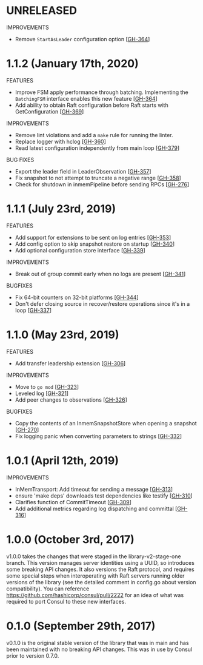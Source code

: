 # UNRELEASED

IMPROVEMENTS

* Remove `StartAsLeader` configuration option [[GH-364](https://github.com/hashicorp/raft/pull/386)]

# 1.1.2 (January 17th, 2020)

FEATURES

* Improve FSM apply performance through batching. Implementing the `BatchingFSM` interface enables this new feature [[GH-364](https://github.com/hashicorp/raft/pull/364)]
* Add ability to obtain Raft configuration before Raft starts with GetConfiguration [[GH-369](https://github.com/hashicorp/raft/pull/369)]

IMPROVEMENTS

* Remove lint violations and add a `make` rule for running the linter.
* Replace logger with hclog [[GH-360](https://github.com/hashicorp/raft/pull/360)]
* Read latest configuration independently from main loop [[GH-379](https://github.com/hashicorp/raft/pull/379)]

BUG FIXES

* Export the leader field in LeaderObservation [[GH-357](https://github.com/hashicorp/raft/pull/357)]
* Fix snapshot to not attempt to truncate a negative range [[GH-358](https://github.com/hashicorp/raft/pull/358)]
* Check for shutdown in inmemPipeline before sending RPCs [[GH-276](https://github.com/hashicorp/raft/pull/276)]

# 1.1.1 (July 23rd, 2019)

FEATURES

* Add support for extensions to be sent on log entries [[GH-353](https://github.com/hashicorp/raft/pull/353)]
* Add config option to skip snapshot restore on startup [[GH-340](https://github.com/hashicorp/raft/pull/340)]
* Add optional configuration store interface [[GH-339](https://github.com/hashicorp/raft/pull/339)]

IMPROVEMENTS

* Break out of group commit early when no logs are present [[GH-341](https://github.com/hashicorp/raft/pull/341)]

BUGFIXES

* Fix 64-bit counters on 32-bit platforms [[GH-344](https://github.com/hashicorp/raft/pull/344)]
* Don't defer closing source in recover/restore operations since it's in a loop [[GH-337](https://github.com/hashicorp/raft/pull/337)]

# 1.1.0 (May 23rd, 2019)

FEATURES

* Add transfer leadership extension [[GH-306](https://github.com/hashicorp/raft/pull/306)]

IMPROVEMENTS

* Move to `go mod` [[GH-323](https://github.com/hashicorp/consul/pull/323)]
* Leveled log [[GH-321](https://github.com/hashicorp/consul/pull/321)]
* Add peer changes to observations [[GH-326](https://github.com/hashicorp/consul/pull/326)]

BUGFIXES

* Copy the contents of an InmemSnapshotStore when opening a snapshot [[GH-270](https://github.com/hashicorp/consul/pull/270)]
* Fix logging panic when converting parameters to strings [[GH-332](https://github.com/hashicorp/consul/pull/332)]

# 1.0.1 (April 12th, 2019)

IMPROVEMENTS

* InMemTransport: Add timeout for sending a message [[GH-313](https://github.com/hashicorp/raft/pull/313)]
* ensure 'make deps' downloads test dependencies like testify [[GH-310](https://github.com/hashicorp/raft/pull/310)]
* Clarifies function of CommitTimeout [[GH-309](https://github.com/hashicorp/raft/pull/309)]
* Add additional metrics regarding log dispatching and committal [[GH-316](https://github.com/hashicorp/raft/pull/316)]

# 1.0.0 (October 3rd, 2017)

v1.0.0 takes the changes that were staged in the library-v2-stage-one branch. This version manages server identities using a UUID, so introduces some breaking API changes. It also versions the Raft protocol, and requires some special steps when interoperating with Raft servers running older versions of the library (see the detailed comment in config.go about version compatibility). You can reference https://github.com/hashicorp/consul/pull/2222 for an idea of what was required to port Consul to these new interfaces.

# 0.1.0 (September 29th, 2017)

v0.1.0 is the original stable version of the library that was in main and has been maintained with no breaking API changes. This was in use by Consul prior to version 0.7.0.
